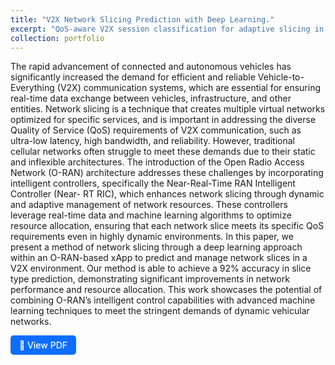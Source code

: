 ```yaml
---
title: "V2X Network Slicing Prediction with Deep Learning."
excerpt: "QoS-aware V2X session classification for adaptive slicing in O-RAN <img src='/images/v2x-oran.png''width: 450px;'>"
collection: portfolio
---
```


The rapid advancement of connected and autonomous vehicles has significantly increased the demand for efficient and reliable Vehicle-to-Everything (V2X) communication systems, which are essential for ensuring real-time data exchange between vehicles, infrastructure, and other entities. Network slicing is a technique that creates multiple virtual networks optimized for specific services, and is important in addressing the diverse Quality of Service (QoS) requirements of V2X communication, such as ultra-low latency, high bandwidth, and reliability. However, traditional cellular networks often struggle to meet these demands due to their static and inflexible architectures. The introduction of the Open Radio Access Network (O-RAN) architecture addresses these challenges by incorporating intelligent controllers, specifically the Near-Real-Time RAN Intelligent Controller (Near- RT RIC), which enhances network slicing through dynamic and adaptive management of network resources. These controllers leverage real-time data and machine learning algorithms to optimize resource allocation, ensuring that each network slice meets its specific QoS requirements even in highly dynamic environments. In this paper, we present a method of network slicing through a deep learning approach within an O-RAN-based xApp to predict and manage network slices in a V2X environment. Our method is able to achieve a 92% accuracy in slice type prediction, demonstrating significant improvements in network performance and resource allocation. This work showcases the potential of combining O-RAN’s intelligent control capabilities with advanced machine learning techniques to meet the stringent demands of dynamic vehicular networks. 

<a href="/files/Network_Slice_ORAN.pdf" target="_blank" style="display: inline-block; padding: 0.5em 1em; color: white; background-color: #0d6efd; border-radius: 5px; text-decoration: none; font-weight: 500;">
  📄 View PDF
</a>
